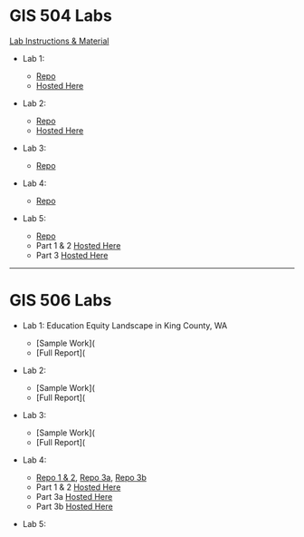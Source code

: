 # GIS 504 Labs
 [Lab Instructions & Material](https://github.com/UWTMGIS/TGIS_504-Wi20)

- Lab 1:
  - [Repo](/lab-1)
  - [Hosted Here](https://geocharts.geospatial.is/lab-1/)
 
- Lab 2: 
  - [Repo](/lab-2)
  - [Hosted Here](https://geocharts.geospatial.is/lab-2/)

- Lab 3:
  - [Repo](/lab-3)
  
- Lab 4:
  - [Repo](/lab-4)

- Lab 5:
  - [Repo](/lab-5)
  - Part 1 & 2 [Hosted Here](https://geocharts.geospatial.is/lab-5/templates/part1&2)
  - Part 3 [Hosted Here](https://geocharts.geospatial.is/lab-5/templates/part3/lab-5)

***
# GIS 506 Labs

- Lab 1: Education Equity Landscape in King County, WA
  - [Sample Work](
  - [Full Report](
  
- Lab 2:
  - [Sample Work](
  - [Full Report](
  
- Lab 3:
  - [Sample Work](
  - [Full Report](

- Lab 4:
    - [Repo 1 & 2](/TGIS506_lab-4/templates/part1&2/), [Repo 3a](/TGIS506_lab-4/templates/part3a/), [Repo 3b](/TGIS506_lab-4/templates/part3b/)
    - Part 1 & 2 [Hosted Here](https://geocharts.geospatial.is/TGIS506_lab-4/templates/part1&2/)
    - Part 3a [Hosted Here](https://geocharts.geospatial.is/TGIS506_lab-4/templates/part3a/)
    - Part 3b [Hosted Here](https://geocharts.geospatial.is/TGIS506_lab-4/templates/part3b/)

- Lab 5:
